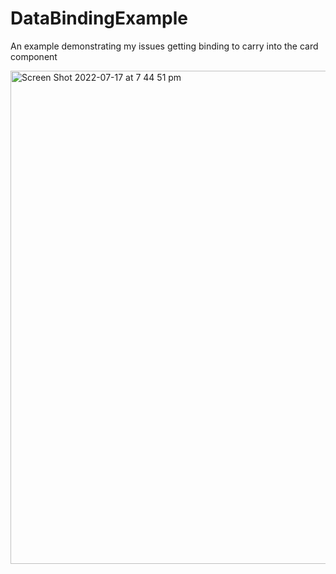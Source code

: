 # DataBindingExample

An example demonstrating my issues getting binding to carry into the card component

<img width="789" alt="Screen Shot 2022-07-17 at 7 44 51 pm" src="https://user-images.githubusercontent.com/9160551/179396610-c8d3c175-d05b-44d6-b2ec-6ee1e5770d51.png">
